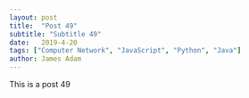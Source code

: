 ```yaml
---
layout: post
title:  "Post 49"
subtitle: "Subtitle 49"
date:   2019-4-20
tags: ["Computer Network", "JavaScript", "Python", "Java"]
author: James Adam
---
```

This is a post 49
